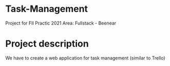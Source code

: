 # Task-Management

Project for FII Practic 2021
Area: Fullstack - Beenear

# Project description

We have to create a web application for task management (similar to Trello)
